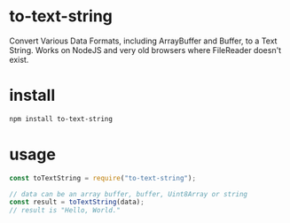 # to-text-string
Convert Various Data Formats, including ArrayBuffer and Buffer, to a Text String.  Works on NodeJS  and very old browsers where FileReader doesn't exist.

# install
```bash
npm install to-text-string
```

# usage
```js
const toTextString = require("to-text-string");

// data can be an array buffer, buffer, Uint8Array or string
const result = toTextString(data);
// result is "Hello, World."
```
